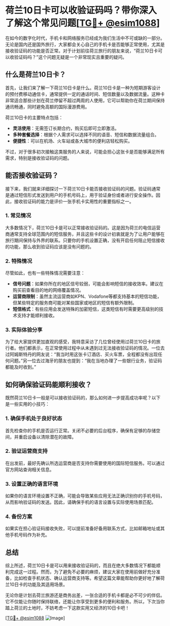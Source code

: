 # 荷兰10日卡可以收验证码吗？带你深入了解这个常见问题[[TG💪+ @esim1088](https://t.me/s/esim1088)]

在如今的数字化时代，手机卡和网络服务已经成为我们生活中不可或缺的一部分。无论是国内还是国外旅行，大家都会关心自己的手机卡是否能够正常使用，尤其是接收验证码的功能是否正常。对于计划前往荷兰旅行的朋友来说，“荷兰10日卡可以收验证码吗？”这个问题无疑是一个非常现实且重要的疑问。

## 什么是荷兰10日卡？

首先，让我们来了解一下荷兰10日卡是什么。荷兰10日卡是一种为短期游客设计的预付费移动通信卡，通常提供一定的通话时间、短信数量以及数据流量。这种卡非常适合那些计划在荷兰停留不超过两周的人使用，它可以帮助你在荷兰期间保持通讯畅通，同时避免高额的国际漫游费用。

荷兰10日卡的主要特点包括：

- **灵活使用**：无需签订长期合约，购买后即可立即激活。
- **多种套餐选择**：根据个人需求可以选择不同的语音、短信和数据流量组合。
- **便捷性**：可以在机场、火车站或各大城市的便利店轻松购买。

不过，对于很多初次接触这类服务的人来说，可能会担心这张卡是否能够满足所有需求，特别是接收验证码的问题。

## 能否接收验证码？

接下来，我们就来详细探讨一下荷兰10日卡能否接收验证码的问题。验证码通常是通过短信形式发送到用户的手机号码上，用于验证身份或者进行安全操作。因此，接收验证码的能力是评价一张手机卡实用性的重要指标之一。

### 1. 常见情况

大多数情况下，荷兰10日卡是可以正常接收验证码的。这是因为荷兰的电信运营商通常支持全球范围内的短信服务，并且这些卡的设计初衷就是为了让用户能够在旅行期间保持与外界的联系。只要你的手机设置正确，没有开启任何阻止短信接收的功能，那么收到验证码应该是没有问题的。

### 2. 特殊情况

尽管如此，也有一些特殊情况需要注意：

- **信号问题**：如果你所在的地区信号较弱，可能会影响短信的接收效率。建议在购买前查看目的地的网络覆盖情况。
- **运营商限制**：虽然主流运营商如KPN、Vodafone等都支持基本的短信功能，但某些特定的服务商可能对某些国家或地区的短信有额外限制。
- **短信格式**：有些应用会发送特殊的加密短信，这类短信有时需要更高级别的技术支持才能顺利接收。

### 3. 实际体验分享

为了给大家提供更加直观的感受，我特意采访了几位曾经使用过荷兰10日卡的旅行者。他们都表示，在正常使用过程中从未遇到过无法接收验证码的情况。一位去过阿姆斯特丹的网友说：“我当时用这张卡订酒店、买火车票，全程都没有出现任何问题。”另一位去过海牙的朋友也提到：“我在当地办理了一些银行业务，验证码都能及时收到。”

## 如何确保验证码能顺利接收？

既然荷兰10日卡一般是可以接收验证码的，那么如何进一步提高成功率呢？以下是一些实用的小技巧：

### 1. 确保手机处于良好状态

首先检查你的手机是否运行正常。关闭不必要的后台程序，确保有足够的存储空间，并重启设备以清除潜在的故障。

### 2. 验证运营商支持

在出发前，最好先确认所选运营商是否支持你需要使用的国际短信服务。可以通过官方网站查询相关信息。

### 3. 设置正确的语言环境

如果你的语言环境设置不正确，可能会导致某些应用无法正确识别你的手机号码，从而影响验证码的发送。因此，请确保手机的语言设置与实际使用场景匹配。

### 4. 备份方案

如果实在担心验证码接收失败，可以提前准备好备用联系方式，比如邮箱地址或其他手机号码作为补充。

## 总结

综上所述，荷兰10日卡是可以用来接收验证码的，而且在绝大多数情况下都能顺利完成这一过程。然而，为了避免不必要的麻烦，建议大家在使用前做好充分准备，比如检查手机状态、确认运营商支持等。希望这篇文章能帮助你更好地了解荷兰10日卡的功能及其适用场景。

无论你是计划去荷兰旅游还是商务出差，一张合适的手机卡都是必不可少的伴侣。它不仅能让你随时保持联络，还能让你享受到更多的便利和服务。所以，下次当你踏上荷兰的土地时，不妨考虑一下这款实用又经济的10日卡吧！

[[TG💪+ @esim1088](https://t.me/s/esim1088) ![Image](https://i.postimg.cc/4NQfJmqS/Snipaste-2025-05-13-00-14-12.png)]